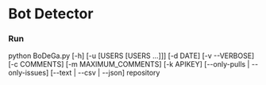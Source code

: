# Bot Detector

### Run 
python BoDeGa.py [-h] [-u [USERS [USERS ...]]] [-d DATE] [-v --VERBOSE] [-c COMMENTS]
                 [-m MAXIMUM_COMMENTS] [-k APIKEY]
                 [--only-pulls | --only-issues] [--text | --csv | --json]
                 repository
